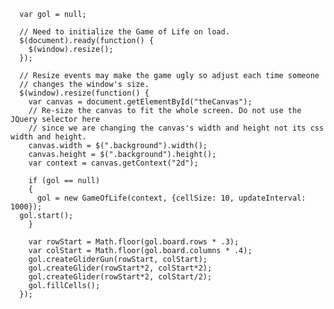       var gol = null;

      // Need to initialize the Game of Life on load.
      $(document).ready(function() {
        $(window).resize();
      });

      // Resize events may make the game ugly so adjust each time someone
      // changes the window's size.
      $(window).resize(function() {
        var canvas = document.getElementById("theCanvas");
        // Re-size the canvas to fit the whole screen. Do not use the JQuery selector here
        // since we are changing the canvas's width and height not its css width and height.
        canvas.width = $(".background").width();
        canvas.height = $(".background").height();
        var context = canvas.getContext("2d");

        if (gol == null)
        {
          gol = new GameOfLife(context, {cellSize: 10, updateInterval: 1000});
	  gol.start();
        }
        
        var rowStart = Math.floor(gol.board.rows * .3);
        var colStart = Math.floor(gol.board.columns * .4);
        gol.createGliderGun(rowStart, colStart);
        gol.createGlider(rowStart*2, colStart*2);
        gol.createGlider(rowStart*2, colStart/2);
        gol.fillCells();
      });

